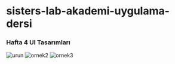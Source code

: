 # sisters-lab-akademi-uygulama-dersi

### Hafta 4 UI Tasarımları

![urun](https://github.com/mendess12/sisters-lab-akademi-uygulama-dersi/assets/76566952/332baf6d-1e66-4f18-9422-3acaa79aaf9f)  ![ornek2](https://github.com/mendess12/sisters-lab-akademi-uygulama-dersi/assets/76566952/64e0ff33-ed27-418b-994e-05d42a44bbb9) ![ornek3](https://github.com/mendess12/sisters-lab-akademi-uygulama-dersi/assets/76566952/b92c1db8-73fa-40de-8985-8c32dee80194)

